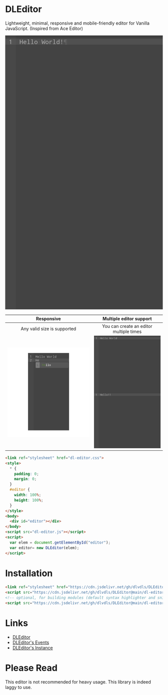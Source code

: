 # DLEditor
Lightweight, minimal, responsive and mobile-friendly editor for Vanilla JavaScript.
(Inspired from Ace Editor)

![DLEditor](img/editor.jpg)

| Responsive | Multiple editor support |
|:----------:|:-----------------------:|
| Any valid size is supported | You can create an editor multiple times |
| ![Responsize](img/size-responsive.jpg) | ![Multiple editor](img/multi-editor.jpg) |

```html
<link ref="stylesheet" href="dl-editor.css">
<style>
  * {
    padding: 0;
    margin: 0;
  }
  #editor {
    width: 100%;
    height: 100%;
  }
</style>
<body>
  <div id="editor"></div>
</body>
<script src="dl-editor.js"></script>
<script>
  var elem = document.getElementById("editor");
  var editor= new DLEditor(elem);
</script>
```

# Installation
```html
<link ref="stylesheet" href="https://cdn.jsdelivr.net/gh/dlvdls/DLEditor@main/dl-editor.css">
<script src="https://cdn.jsdelivr.net/gh/dlvdls/DLEditor@main/dl-editor.js"></script>
<!-- optional, for building modules (default syntax highlighter and snippets included) -->
<script src="https://cdn.jsdelivr.net/gh/dlvdls/DLEditor@main/dl-editor.builder.js"></script>
```

# Links

- [DLEditor](docs/DLEditor.md)
- [DLEditor's Events](docs/Event.md)
- [DLEditor's Instance](docs/Instance.md)

# Please Read
This editor is not recommended for heavy usage.
This library is indeed laggy to use.
